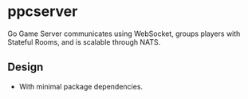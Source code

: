 # ppcserver
Go Game Server communicates using WebSocket, groups players with Stateful Rooms, and is scalable through NATS.

## Design
- With minimal package dependencies.